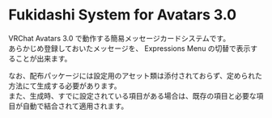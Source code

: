 # Fukidashi System for Avatars 3.0

VRChat Avatars 3.0 で動作する簡易メッセージカードシステムです。  
あらかじめ登録しておいたメッセージを、 Expressions Menu の切替で表示することが出来ます。

なお、配布パッケージには設定用のアセット類は添付されておらず、定められた方法にて生成する必要があります。  
また、生成時、すでに設定されている項目がある場合は、既存の項目と必要な項目が自動で結合されて適用されます。
